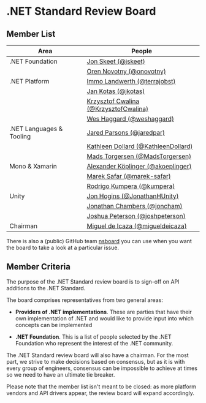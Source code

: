 # .NET Standard Review Board

## Member List

| Area                     | People
|--------------------------|-------------------------------------------------------------------------------
| .NET Foundation          | [Jon Skeet (@jskeet)](https://github.com/jskeet)
|                          | [Oren Novotny (@onovotny)](https://github.com/onovotny)
| .NET Platform            | [Immo Landwerth (@terrajobst)](https://github.com/terrajobst)
|                          | [Jan Kotas (@jkotas)](https://github.com/jkotas)
|                          | [Krzysztof Cwalina (@KrzysztofCwalina)](https://github.com/KrzysztofCwalina)
|                          | [Wes Haggard (@weshaggard)](https://github.com/weshaggard)
| .NET Languages & Tooling | [Jared Parsons (@jaredpar)](https://github.com/jaredpar)
|                          | [Kathleen Dollard (@KathleenDollard)](https://github.com/KathleenDollard)
|                          | [Mads Torgersen (@MadsTorgersen)](https://github.com/MadsTorgersen)
| Mono & Xamarin           | [Alexander Köplinger (@akoeplinger)](https://github.com/akoeplinger)
|                          | [Marek Safar (@marek-safar)](https://github.com/marek-safar)
|                          | [Rodrigo Kumpera (@kumpera)](https://github.com/kumpera)
| Unity                    | [Jon Hogins (@JonathanHUnity)](https://github.com/JonathanHUnity)
|                          | [Jonathan Chambers (@joncham)](https://github.com/joncham)
|                          | [Joshua Peterson (@joshpeterson)](https://github.com/joshpeterson)
| Chairman                 | [Miguel de Icaza (@migueldeicaza)](https://github.com/migueldeicaza)

There is also a (public) GitHub team [nsboard](https://github.com/orgs/dotnet/teams/nsboard) you can
use when you want the board to take a look at a particular issue.

## Member Criteria

The purpose of the .NET Standard review board is to sign-off on API additions to
the .NET Standard.

The board comprises representatives from two general areas:

* **Providers of .NET implementations**. These are parties that have their own
  implementation of .NET and would like to provide input into which concepts can
  be implemented

* **.NET Foundation**. This is a list of people selected by the .NET Foundation
  who represent the interest of the .NET community.

The .NET Standard review board will also have a chairman. For the most part, we
strive to make decisions based on consensus, but as it is with every group of
engineers, consensus can be impossible to achieve at times so we need to have an
ultimate tie breaker.

Please note that the member list isn't meant to be closed: as more platform
vendors and API drivers appear, the review board will expand accordingly.
